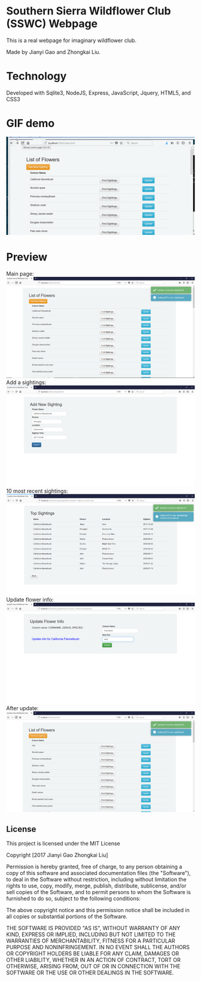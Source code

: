 # Southern Sierra Wildflower Club (SSWC) Webpage

This is a real webpage for imaginary wildflower club.

Made by Jianyi Gao and Zhongkai Liu.

# Technology

Developed with Sqlite3, NodeJS, Express, JavaScript, Jquery, HTML5, and CSS3

# GIF demo
![alt text](Demo/Demo.gif)

# Preview
Main page:
![alt text](Demo/flowerlist.png "Main page")
Add a sightings:
![alt text](Demo/add_sightings.png "Add sighting")
10 most recent sightings:
![alt text](Demo/topsightings.png "Top sightings")
Update flower info:
![alt text](Demo/update.png "Update")
After update:
![alt text](Demo/afterUpdate.png "After update")

## License

This project is licensed under the MIT License

Copyright [2017 Jianyi Gao Zhongkai Liu]

Permission is hereby granted, free of charge, to any person obtaining a copy of this software and associated documentation files (the "Software"), to deal in the Software without restriction, including without limitation the rights to use, copy, modify, merge, publish, distribute, sublicense, and/or sell copies of the Software, and to permit persons to whom the Software is furnished to do so, subject to the following conditions:

The above copyright notice and this permission notice shall be included in all copies or substantial portions of the Software.

THE SOFTWARE IS PROVIDED "AS IS", WITHOUT WARRANTY OF ANY KIND, EXPRESS OR IMPLIED, INCLUDING BUT NOT LIMITED TO THE WARRANTIES OF MERCHANTABILITY, FITNESS FOR A PARTICULAR PURPOSE AND NONINFRINGEMENT. IN NO EVENT SHALL THE AUTHORS OR COPYRIGHT HOLDERS BE LIABLE FOR ANY CLAIM, DAMAGES OR OTHER LIABILITY, WHETHER IN AN ACTION OF CONTRACT, TORT OR OTHERWISE, ARISING FROM, OUT OF OR IN CONNECTION WITH THE SOFTWARE OR THE USE OR OTHER DEALINGS IN THE SOFTWARE.
